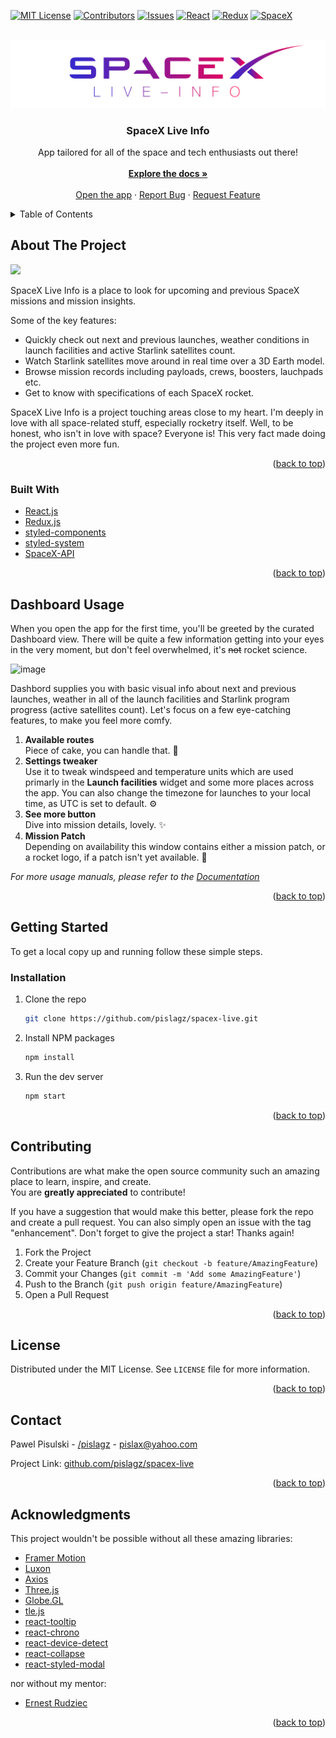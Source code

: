 <div id="top"></div>

<!-- PROJECT SHIELDS -->

[![MIT License][license-shield]][license-url]
[![Contributors][contributors-shield]][contributors-url]
[![Issues][issues-shield]][issues-url]
[![React][react-shield]][react-url]
[![Redux][redux-shield]][redux-url]
[![SpaceX][spacex-shield]][spacex-url]

<!-- [![Three.js-shield][threejs-shield]][threejs-url] -->
<!-- [![Forks][forks-shield]][forks-url] -->
<!-- [![Stargazers][stars-shield]][stars-url] -->
<!-- [![LinkedIn][linkedin-shield]][linkedin-url] -->

<!-- PROJECT LOGO -->
<br />
<div align="center">
  <a href="https://spacex-live.netlify.app">
    <img src="https://raw.githubusercontent.com/pislagz/pislagz/main/assets/spacex-live/animated-logo.svg" alt="Logo">
  </a>

  <h3 align="center">SpaceX Live Info</h3>

  <p align="center">
    App tailored for all of the space and tech enthusiasts out there!
    <br />
    <br />
    <a href="docs"><strong>Explore the docs »</strong></a>
    <br />
    <br />
    <a href="https://spacex-live.netlify.app">Open the app</a>
    ·
    <a href="https://github.com/pislagz/spacex-live/issues">Report Bug</a>
    ·
    <a href="https://github.com/pislagz/spacex-live/issues">Request Feature</a>
  </p>
</div>

<!-- TABLE OF CONTENTS -->
<details>
  <summary>Table of Contents</summary>
  <ol>
    <li>
      <a href="#about-the-project">About The Project</a>
      <ul>
        <li><a href="#built-with">Built With</a></li>
      </ul>
    </li>
    <li>
      <a href="#getting-started">Getting Started</a>
      <ul>
        <li><a href="#installation">Installation</a></li>
      </ul>
    </li>
    <li><a href="#dashboard-usage">Usage</a></li>
    <li><a href="#contributing">Contributing</a></li>
    <li><a href="#license">License</a></li>
    <li><a href="#contact">Contact</a></li>
    <li><a href="#acknowledgments">Acknowledgments</a></li>
  </ol>
</details>

<!-- ABOUT THE PROJECT -->

## About The Project

![](https://github.com/pislagz/pislagz/blob/main/assets/spacex-live/animation.webp)

SpaceX Live Info is a place to look for upcoming and previous SpaceX missions and mission insights.

Some of the key features:

- Quickly check out next and previous launches, weather conditions in launch facilities and active Starlink satellites count.
- Watch Starlink satellites move around in real time over a 3D Earth model.
- Browse mission records including payloads, crews, boosters, lauchpads etc.
- Get to know with specifications of each SpaceX rocket.

SpaceX Live Info is a project touching areas close to my heart. I'm deeply in love with all space-related stuff, especially rocketry itself. Well, to be honest, who isn't in love with space? Everyone is! This very fact made doing the project even more fun.

<p align="right">(<a href="#top">back to top</a>)</p>

### Built With

- [React.js](https://reactjs.org/)
- [Redux.js](https://redux.js.org/)
- [styled-components](https://styled-components.com/)
- [styled-system](https://styled-system.com)
- [SpaceX-API](https://github.com/r-spacex/SpaceX-API/)

<p align="right">(<a href="#top">back to top</a>)</p>

<!-- USAGE EXAMPLES -->

## Dashboard Usage

When you open the app for the first time, you'll be greeted by the curated Dashboard view. There will be quite a few information getting into your eyes in the very moment, but don't feel overwhelmed, it's <s>not</s> rocket science.

![image](https://user-images.githubusercontent.com/77860645/145186107-6b3df8d8-bab9-4998-bb81-f887df6f5084.png)

Dashbord supplies you with basic visual info about next and previous launches, weather in all of the launch facilities and Starlink program progress (active satellites count).
Let's focus on a few eye-catching features, to make you feel more comfy.

<ol>
  <li><b>Available routes</b><br/>Piece of cake, you can handle that. 🍰</li>
  <li><b>Settings tweaker</b><br/>Use it to tweak windspeed and temperature units which are used primarly in the <b>Launch facilities</b> widget and some more places across the app. You can also change the timezone for launches to your local time, as UTC is set to default. ⚙️</li>
  <li><b>See more button</b></br>Dive into mission details, lovely. ✨</li>
  <li><b>Mission Patch</b><br/>Depending on availability this window contains either a mission patch, or a rocket logo, if a patch isn't yet available. 🚀</li>
</ol>

_For more usage manuals, please refer to the <a href="docs">Documentation</a>_

<p align="right">(<a href="#top">back to top</a>)</p>

<!-- GETTING STARTED -->

## Getting Started

To get a local copy up and running follow these simple steps.

### Installation

1. Clone the repo
   ```sh
   git clone https://github.com/pislagz/spacex-live.git
   ```
2. Install NPM packages
   ```sh
   npm install
   ```
3. Run the dev server
   ```sh
   npm start
   ```

<p align="right">(<a href="#top">back to top</a>)</p>

<!-- CONTRIBUTING -->

## Contributing

Contributions are what make the open source community such an amazing place to learn, inspire, and create.<br />
You are **greatly appreciated** to contribute!

If you have a suggestion that would make this better, please fork the repo and create a pull request. You can also simply open an issue with the tag "enhancement".
Don't forget to give the project a star! Thanks again!

1. Fork the Project
2. Create your Feature Branch (`git checkout -b feature/AmazingFeature`)
3. Commit your Changes (`git commit -m 'Add some AmazingFeature'`)
4. Push to the Branch (`git push origin feature/AmazingFeature`)
5. Open a Pull Request

<p align="right">(<a href="#top">back to top</a>)</p>

<!-- LICENSE -->

## License

Distributed under the MIT License. See `LICENSE` file for more information.

<p align="right">(<a href="#top">back to top</a>)</p>

<!-- CONTACT -->

## Contact

Pawel Pisulski - [/pislagz](https://github.com/pislagz) - pislax@yahoo.com

Project Link: [github.com/pislagz/spacex-live](github.com/pislagz/spacex-live)

<p align="right">(<a href="#top">back to top</a>)</p>

<!-- ACKNOWLEDGMENTS -->

## Acknowledgments

This project wouldn't be possible without all these amazing libraries:

- [Framer Motion](https://github.com/pislagz/spacex-live/issues)
- [Luxon](https://moment.github.io/luxon/#/)
- [Axios](https://axios-http.com/docs/intro)
- [Three.js](https://threejs.org)
- [Globe.GL](https://globe.gl)
- [tle.js](https://www.npmjs.com/package/tle)
- [react-tooltip](https://github.com/wwayne/react-tooltip)
- [react-chrono](https://github.com/prabhuignoto/react-chrono)
- [react-device-detect](https://github.com/duskload/react-device-detect)
- [react-collapse](https://github.com/kunukn/react-collapse)
- [react-styled-modal](https://github.com/AlexanderRichey/styled-react-modal)

nor without my mentor:

- [Ernest Rudziec](https://github.com/ernestrudziec/)

<p align="right">(<a href="#top">back to top</a>)</p>

<!-- MARKDOWN LINKS & IMAGES -->

[contributors-shield]: https://img.shields.io/github/contributors/pislagz/spacex-live.svg?style=for-the-badge
[contributors-url]: https://github.com/pislagz/spacex-live/graphs/contributors
[forks-shield]: https://img.shields.io/github/forks/pislagz/spacex-live.svg?style=for-the-badge
[forks-url]: https://github.com/pislagz/spacex-live/network/members
[stars-shield]: https://img.shields.io/github/stars/pislagz/spacex-live.svg?style=for-the-badge
[stars-url]: https://github.com/pislagz/spacex-live/stargazers
[issues-shield]: https://img.shields.io/github/issues/pislagz/spacex-live.svg?style=for-the-badge
[issues-url]: https://github.com/pislagz/spacex-live/issues
[license-shield]: https://img.shields.io/github/license/pislagz/spacex-live.svg?style=for-the-badge
[license-url]: https://github.com/pislagz/spacex-live/blob/master/LICENSE
[linkedin-shield]: https://img.shields.io/badge/-LinkedIn-black.svg?style=for-the-badge&logo=linkedin&colorB=555
[linkedin-url]: https://linkedin.com
[product-screenshot]: images/screenshot.png
[react-shield]: https://img.shields.io/static/v1?label=&message=React&color=gray&style=for-the-badge&logo=react
[react-url]: https://reactjs.org
[redux-shield]: https://img.shields.io/static/v1?label=&message=Redux&color=9321b5&style=for-the-badge&logo=redux
[redux-url]: https://redux.js.org
[spacex-shield]: https://img.shields.io/static/v1?label=&message=SpaceX&color=3e3c5c&style=for-the-badge&logo=spacex
[spacex-url]: https://www.spacex.com
[threejs-shield]: https://img.shields.io/static/v1?label=&message=three.js&color=2b2b2b&style=for-the-badge&logo=threedotjs
[threejs-url]: https://threejs.org
